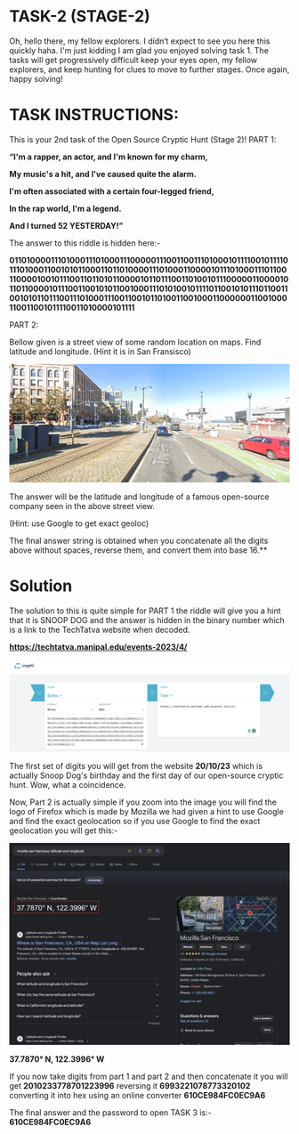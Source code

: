 # TASK-2 (STAGE-2)

Oh, hello there, my fellow explorers. I didn’t expect to see you here this quickly haha. I'm just kidding I am glad you enjoyed solving task 1. The tasks will get progressively difficult keep your eyes open, my fellow explorers, and keep hunting for clues to move to further stages.
Once again, happy solving!

# TASK INSTRUCTIONS:

This is your 2nd task of the Open Source Cryptic Hunt (Stage 2)!
PART 1:

**“I'm a rapper, an actor, and I'm known for my charm,**

**My music's a hit, and I've caused quite the alarm.**

**I'm often associated with a certain four-legged friend,**

**In the rap world, I'm a legend.**

**And I turned 52 YESTERDAY!”**

The answer to this riddle is hidden here:-

**0110100001110100011101000111000001110011001110100010111100101111011101000110010101100011011010000111010001100001011101000111011001100001001011100110110101100001011011100110100101110000011000010110110000101110011001010110010001110101001011110110010101110110011001010110111001110100011100110010110100110010001100000011001000110011001011110011010000101111**

PART 2:

Bellow given is a street view of some random location on maps. Find latitude and longitude. (Hint it is in San Fransisco)

<img src="https://github.com/Mrpai2318/OSCH-23-Solutions/blob/main/Stage-2/_resources/streetview.png" alt="streetviewimg">

The answer will be the latitude and longitude of a famous open-source company seen in the above street view. 

(Hint: use Google to get exact geoloc)

The final answer string is obtained when you concatenate all the digits above without spaces, reverse them, and convert them into base 16.**

# Solution

The solution to this is quite simple for PART 1 the riddle will give you a hint that it is SNOOP DOG and the answer is hidden in the binary number which is a link to the TechTatva website when decoded. 

**https://techtatva.manipal.edu/events-2023/4/**

<img src="https://github.com/Mrpai2318/OSCH-23-Solutions/blob/main/Stage-2/_resources/binarytotxt.png" alt="binarytotxtdecodess">

The first set of digits you will get from the website **20/10/23** which is actually Snoop Dog's birthday and the first day of our open-source cryptic hunt. Wow, what a coincidence.

Now, Part 2 is actually simple if you zoom into the image you will find the logo of Firefox which is made by Mozilla we had given a hint to use Google and find the exact geolocation so if you use Google to find the exact geolocation you will get this:- 

<img src="https://github.com/Mrpai2318/OSCH-23-Solutions/blob/main/Stage-2/_resources/googless.png" alt="googless">

**37.7870° N, 122.3996° W**

If you now take digits from part 1 and part 2 and then concatenate it you will get **2010233778701223996** reversing it **6993221078773320102** converting it into hex using an online converter **610CE984FC0EC9A6**

The final answer and the password to open TASK 3 is:- **610CE984FC0EC9A6**
